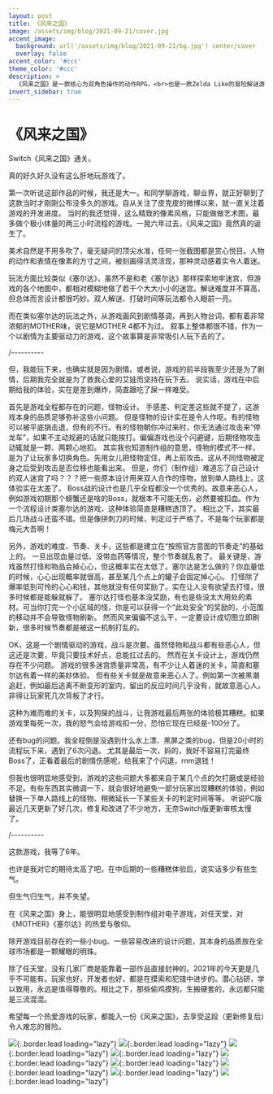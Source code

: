 ```yaml
---
layout: post
title: 《风来之国》
image: /assets/img/blog/2021-09-21/cover.jpg
accent_image: 
  background: url('/assets/img/blog/2021-09-21/bg.jpg') center/cover
  overlay: false
accent_color: '#ccc'
theme_color: '#ccc'
description: >
  《风来之国》是一款核心为双角色操作的动作RPG，<br>也是一款Zelda Like的冒险解谜游戏，<br>是制作组写给像素游戏的一封情书，<br>带你回到90年代动画的幻想世界。
invert_sidebar: true
---
```


# 《风来之国》

Switch《风来之国》通关。

真的好久好久没有这么肝地玩游戏了。

第一次听说这部作品的时候，我还是大一。和同学聊游戏，聊业界，就正好聊到了这款当时才刚刚公布没多久的游戏。自从关注了皮克皮的微博以来，就一直关注着游戏的开发进度。
当时的我还觉得，这么精致的像素风格，只能做做艺术图，最多做个极小体量的两三小时流程的游戏。一晃六年过去，《风来之国》竟然真的诞生了。

美术自然是不用多吹了，毫无疑问的顶尖水准，任何一张截图都是赏心悦目。人物的动作和表情在像素的方寸之间，被刻画得活灵活现，那种灵动感着实令人着迷。

玩法方面比较类似《塞尔达》，虽然不是和老《塞尔达》那样探索地牢迷宫，但游戏的各个地图中，都相对模糊地做了若干个大大小小的迷宫。解谜难度并不算高，但总体而言设计都很巧妙。双人解谜、打破时间等玩法都令人眼前一亮。

而在类似塞尔达的玩法之外，从游戏画风到剧情基调，再到人物台词，都有着非常浓郁的MOTHER味，说它是MOTHER 4都不为过。
叙事上整体都很不错，作为一个以剧情为主要驱动力的游戏，这个故事算是非常吸引人玩下去的了。

/----------

但，我能玩下来，也确实就是因为剧情。或者说，游戏的前半段我至少还是为了剧情，后期我完全就是为了救我心爱的艾娃而坚持在玩下去。
说实话，游戏在中后期给我的体验，实在是差到爆炸，简直跟吃了屎一样难受。

首先是游戏全程都存在的问题，怪物设计。
手感差、判定差这些就不提了，这游戏本身的品质足够弥补这些小问题。
但是怪物的设计实在是令人作呕。有的怪物可以被平底锅击退，但有的不行。有的怪物朝你冲过来时，你无法通过攻击来“停龙车”，如果不主动规避的话就只能挨打。偏偏游戏也没个闪避键，后期怪物攻击动辄就是一颗、两颗心地扣。
其实我也知道制作组的意思，怪物的模式不一样，是为了让玩家多切换角色。先用女儿把怪物定住，再上前攻击。这从不同怪物被定身之后受到攻击是否位移也能看出来。
但是，你们（制作组）难道忘了自己设计的双人迷宫了吗？？？把一些原本设计用来双人合作的怪物，放到单人路线上，这体验实在太差了。
Boss战的设计也是几乎全程都没一个优秀的。故意来恶心人，例如游戏初期那个螃蟹还是啥的Boss，就根本不可能无伤，必然要被扣血。作为一个流程设计类塞尔达的游戏，这种体验简直是糟糕透顶了。
相比之下，其实最后几场战斗还蛮不错。但是像拼刺刀的时候，判定过于严格了。不是每个玩家都是梅元大吾啊！

另外，游戏的难度、节奏、关卡，这些都是建立在“按照官方意图的节奏走”的基础上的。
一旦出现血量过低、没带血药等情况，整个节奏就乱套了。
最关键是，游戏虽然打怪和物品会掉心心，但这概率实在太低了。塞尔达是怎么做的？你血量低的时候，心心出现概率就很高，甚至某几个点上的罐子会固定掉心心。
打怪除了爆率低到可怜的心心和钱，其他就没有任何奖励了。实在让人没有欲望去打怪，很多时候都是能躲就躲了。
塞尔达打怪也基本没奖励，有也是些没太大用处的素材。可当你打完一个小区域的怪，你是可以获得一个“此处安全”的奖励的，小范围的移动并不会导致怪物刷新。
然而风来偏偏不这么干，一定要设计成切图立即刷新，很多时候节奏都是被这一机制打乱的。

OK，这是一个剧情驱动的游戏，战斗是次要。虽然怪物和战斗都有些恶心人，但这还是次要，毕竟只要技术好点，总能扛过去的。
然而在关卡设计上，游戏仍然存在不少问题。
游戏的很多迷宫质量非常高，有不少让人着迷的关卡，简直和塞尔达有着一样的美妙体验。
但有些关卡就是故意来恶心人了。例如第一次被黑潮追赶，例如最后逃离不断变形的室内，留出的反应时间几乎没有，就故意恶心人，非得让玩家死几次背板了才行。

这种为难而难的关卡，以及狗屎的战斗，让我游戏最后两张的体验极其糟糕。如果游戏里每死一次，我的怒气会给游戏扣一分，恐怕它现在已经是-100分了。

还有bug的问题。我全程倒是没遇到什么水上漂、黑屏之类的bug，但是20小时的流程玩下来，遇到了6次闪退。
尤其是最后一次，妈的，我好不容易打完最终Boss了，正看着最后的剧情伤感呢，给我来了个闪退，rnm退钱！

但我也很明显地感受到，游戏的这些问题大多都来自于某几个点的欠打磨或是经验不足。有些东西其实微调一下，就会很好地避免一部分玩家出现糟糕的体验，例如替换一下单人路线上的怪物、稍微延长一下某些关卡的判定时间等等。
听说PC版最近几天更新了好几次，修复和改进了不少地方，无奈Switch版更新审核太慢了。

/----------

这款游戏，我等了6年。

也许是我对它的期待太高了吧，在中后期的一些糟糕体验后，说实话多少有些生气。

但生气归生气，并不失望。

在《风来之国》身上，能很明显地感受到制作组对电子游戏，对任天堂，对《MOTHER》《塞尔达》的热爱与敬仰。

除开游戏目前存在的一些小bug、一些容易改进的设计问题，其本身的品质放在全球市场都是一颗耀眼的明珠。

除了任天堂，没有几家厂商是能靠着一部作品直接封神的。2021年的今天更是几乎不可能有。玩家也好，开发者也好，都是在摸索和犯错中进步的。潜心钻研，学以致用，永远是值得尊敬的。相比之下，那些偷鸡摸狗，生搬硬套的，永远都只能是三流混混。

希望每一个热爱游戏的玩家，都能入一份《风来之国》，去享受这段（更新修复后）令人难忘的冒险。



![](/assets/img/blog/2021-09-21/1.jpg){:.border.lead loading="lazy"}
![](/assets/img/blog/2021-09-21/2.jpg){:.border.lead loading="lazy"}
![](/assets/img/blog/2021-09-21/3.jpg){:.border.lead loading="lazy"}
![](/assets/img/blog/2021-09-21/4.jpg){:.border.lead loading="lazy"}
![](/assets/img/blog/2021-09-21/5.jpg){:.border.lead loading="lazy"}
![](/assets/img/blog/2021-09-21/6.jpg){:.border.lead loading="lazy"}
![](/assets/img/blog/2021-09-21/7.jpg){:.border.lead loading="lazy"}
![](/assets/img/blog/2021-09-21/8.jpg){:.border.lead loading="lazy"}
![](/assets/img/blog/2021-09-21/9.jpg){:.border.lead loading="lazy"}

